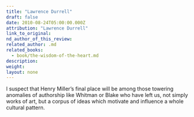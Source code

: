 ```yaml
---
title: "Lawrence Durrell"
draft: false
date: 2010-08-24T05:00:00.000Z
attribution: "Lawrence Durrell"
link_to_original:
nd_author_of_this_review:
related_author: .md
related_books:
  - book/the-wisdom-of-the-heart.md
description:
weight:
layout: none
---
```

I suspect that Henry Miller’s final place will be among those towering anomalies of authorship like Whitman or Blake who have left us, not simply works of art, but a corpus of ideas which motivate and influence a whole cultural pattern.

